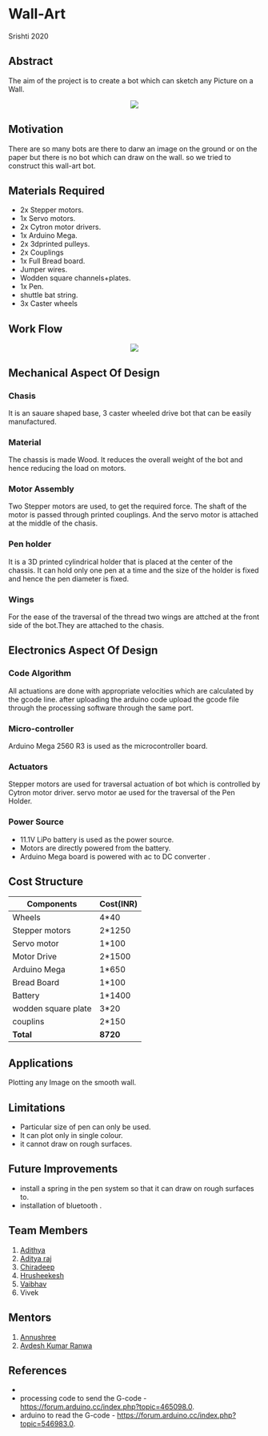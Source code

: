 # Wall-Art
Srishti 2020

## Abstract

The aim of the project is to create a bot which can sketch any Picture on a Wall.

<p align="center">
  <img src="https://github.com/hrshee/Wall-Art-1/blob/master/images%20and%20videos/images/CAD%20view.jpeg?raw=true">
</p>



## Motivation
There are so many bots are there to darw an image on the ground or on the paper but there is no bot which can draw on the wall.
so we tried to construct this wall-art bot.

## Materials Required

* 2x Stepper motors.
* 1x Servo motors.
* 2x Cytron motor drivers.
* 1x Arduino Mega.
* 2x 3dprinted pulleys.
* 2x Couplings
* 1x Full Bread board.
* Jumper wires.
* Wodden square channels+plates.
* 1x Pen.
* shuttle bat string.
* 3x Caster wheels


## Work Flow
 <p align="center">
  <img src="https://github.com/hrshee/Wall-Art-1/blob/master/images%20and%20videos/images/work%20flow.png?raw=true">
  
</p>



## Mechanical Aspect Of Design

### Chasis
  It is an sauare shaped base, 3 caster wheeled  drive bot that can be easily manufactured. 

### Material
  The chassis is made Wood. It reduces the overall weight of the bot and hence reducing the load on motors.

### Motor Assembly
  Two Stepper motors are used, to get the required force. The shaft of the motor is passed through printed couplings. 
  And the servo motor is attached at the middle of the chasis.

### Pen holder
  It is a 3D printed cylindrical holder that is placed at the center of the chassis. It can hold only one pen at a time and the size of the holder is fixed and hence the pen diameter is fixed.

### Wings
  For the ease of the traversal of the thread two wings are attched at the front side of the bot.They are attached to the chasis.

## Electronics Aspect Of Design

### Code Algorithm
  All actuations are done with appropriate velocities which are calculated by the gcode line.
  after uploading the arduino code upload the gcode file through the processing software through the same port.

### Micro-controller
  Arduino Mega 2560 R3 is used as the microcontroller board.

### Actuators
  Stepper motors are used for traversal actuation of bot which is controlled by Cytron motor driver.
  servo motor ae used for the traversal of the Pen Holder.

### Power Source
 *  11.1V LiPo battery is used as the power source.
 * Motors are directly powered from the battery.
 * Arduino Mega board is powered with ac to DC converter .
 
## Cost Structure 

|Components|Cost(INR)|
|----------|---------|
|Wheels|4*40|
|Stepper motors|2*1250|
|Servo motor|1*100|
|Motor Drive|2*1500|
|Arduino Mega|1*650|
|Bread Board|1*100|
|Battery|1*1400|
|wodden square plate|3*20|
|couplins|2*150|
|**Total**|**8720**|


## Applications

Plotting any Image on the smooth wall.

## Limitations

*  Particular size of pen can only be used.
*  It can plot only in single colour.
*  it cannot draw on rough surfaces.

## Future Improvements

*  install a spring in the pen system so that it can draw on rough surfaces to.
*  installation of bluetooth .

## Team Members
1. [Adithya](https://github.com/dsnav12345)<br> 
2. [Aditya raj](https://github.com/aditya1746)<br> 
3. [Chiradeep](http://github.com/chiradeepsaharoy)<br>
4. [Hrusheekesh](https://github.com/hrshee)<br>
5. [Vaibhav](https://github.com/vaibhavg3107)<br>
6. Vivek 

## Mentors

1. [Annushree](https://github.com/annushree21)<br>
2. [Avdesh Kumar Ranwa](https://www.linkedin.com/in/avdesh-kumar-ranwa-a43610187/)<br>

## References
*  
*  processing code to send the G-code - https://forum.arduino.cc/index.php?topic=465098.0.
*  arduino to read the G-code - https://forum.arduino.cc/index.php?topic=546983.0.

 
